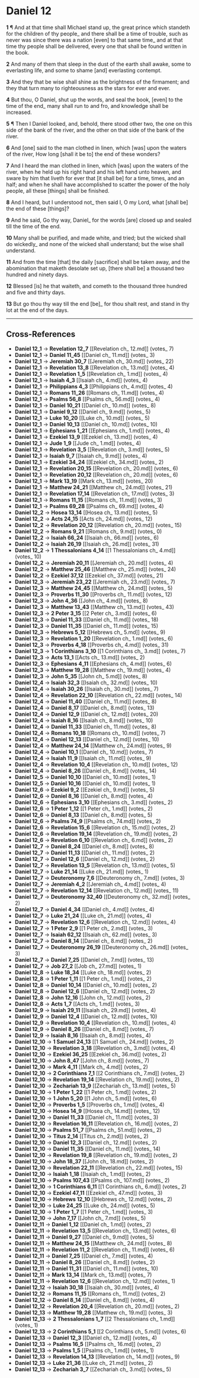 # Daniel 12

**1** ¶ And at that time shall Michael stand up, the great prince which standeth for the children of thy people_ and there shall be a time of trouble, such as never was since there was a nation [even] to that same time_ and at that time thy people shall be delivered, every one that shall be found written in the book.

**2** And many of them that sleep in the dust of the earth shall awake, some to everlasting life, and some to shame [and] everlasting contempt.

**3** And they that be wise shall shine as the brightness of the firmament; and they that turn many to righteousness as the stars for ever and ever.

**4** But thou, O Daniel, shut up the words, and seal the book, [even] to the time of the end_ many shall run to and fro, and knowledge shall be increased.

**5** ¶ Then I Daniel looked, and, behold, there stood other two, the one on this side of the bank of the river, and the other on that side of the bank of the river.

**6** And [one] said to the man clothed in linen, which [was] upon the waters of the river, How long [shall it be to] the end of these wonders?

**7** And I heard the man clothed in linen, which [was] upon the waters of the river, when he held up his right hand and his left hand unto heaven, and sware by him that liveth for ever that [it shall be] for a time, times, and an half; and when he shall have accomplished to scatter the power of the holy people, all these [things] shall be finished.

**8** And I heard, but I understood not_ then said I, O my Lord, what [shall be] the end of these [things]?

**9** And he said, Go thy way, Daniel_ for the words [are] closed up and sealed till the time of the end.

**10** Many shall be purified, and made white, and tried; but the wicked shall do wickedly_ and none of the wicked shall understand; but the wise shall understand.

**11** And from the time [that] the daily [sacrifice] shall be taken away, and the abomination that maketh desolate set up, [there shall be] a thousand two hundred and ninety days.

**12** Blessed [is] he that waiteth, and cometh to the thousand three hundred and five and thirty days.

**13** But go thou thy way till the end [be]_ for thou shalt rest, and stand in thy lot at the end of the days.

---

## Cross-References

- **Daniel 12_1** → **Revelation 12_7** [[Revelation ch_ 12.md]] (votes_ 7)
- **Daniel 12_1** → **Daniel 11_45** [[Daniel ch_ 11.md]] (votes_ 3)
- **Daniel 12_1** → **Jeremiah 30_7** [[Jeremiah ch_ 30.md]] (votes_ 22)
- **Daniel 12_1** → **Revelation 13_8** [[Revelation ch_ 13.md]] (votes_ 4)
- **Daniel 12_1** → **Revelation 1_5** [[Revelation ch_ 1.md]] (votes_ 4)
- **Daniel 12_1** → **Isaiah 4_3** [[Isaiah ch_ 4.md]] (votes_ 4)
- **Daniel 12_1** → **Philippians 4_3** [[Philippians ch_ 4.md]] (votes_ 4)
- **Daniel 12_1** → **Romans 11_26** [[Romans ch_ 11.md]] (votes_ 4)
- **Daniel 12_1** → **Psalms 56_8** [[Psalms ch_ 56.md]] (votes_ 4)
- **Daniel 12_1** → **Daniel 10_21** [[Daniel ch_ 10.md]] (votes_ 8)
- **Daniel 12_1** → **Daniel 9_12** [[Daniel ch_ 9.md]] (votes_ 5)
- **Daniel 12_1** → **Luke 10_20** [[Luke ch_ 10.md]] (votes_ 5)
- **Daniel 12_1** → **Daniel 10_13** [[Daniel ch_ 10.md]] (votes_ 10)
- **Daniel 12_1** → **Ephesians 1_21** [[Ephesians ch_ 1.md]] (votes_ 4)
- **Daniel 12_1** → **Ezekiel 13_9** [[Ezekiel ch_ 13.md]] (votes_ 4)
- **Daniel 12_1** → **Jude 1_9** [[Jude ch_ 1.md]] (votes_ 4)
- **Daniel 12_1** → **Revelation 3_5** [[Revelation ch_ 3.md]] (votes_ 5)
- **Daniel 12_1** → **Isaiah 9_7** [[Isaiah ch_ 9.md]] (votes_ 4)
- **Daniel 12_1** → **Ezekiel 34_24** [[Ezekiel ch_ 34.md]] (votes_ 2)
- **Daniel 12_1** → **Revelation 20_15** [[Revelation ch_ 20.md]] (votes_ 6)
- **Daniel 12_1** → **Revelation 20_12** [[Revelation ch_ 20.md]] (votes_ 6)
- **Daniel 12_1** → **Mark 13_19** [[Mark ch_ 13.md]] (votes_ 20)
- **Daniel 12_1** → **Matthew 24_21** [[Matthew ch_ 24.md]] (votes_ 21)
- **Daniel 12_1** → **Revelation 17_14** [[Revelation ch_ 17.md]] (votes_ 3)
- **Daniel 12_1** → **Romans 11_15** [[Romans ch_ 11.md]] (votes_ 3)
- **Daniel 12_1** → **Psalms 69_28** [[Psalms ch_ 69.md]] (votes_ 4)
- **Daniel 12_2** → **Hosea 13_14** [[Hosea ch_ 13.md]] (votes_ 5)
- **Daniel 12_2** → **Acts 24_15** [[Acts ch_ 24.md]] (votes_ 12)
- **Daniel 12_2** → **Revelation 20_12** [[Revelation ch_ 20.md]] (votes_ 15)
- **Daniel 12_2** → **Romans 9_21** [[Romans ch_ 9.md]] (votes_ 0)
- **Daniel 12_2** → **Isaiah 66_24** [[Isaiah ch_ 66.md]] (votes_ 6)
- **Daniel 12_2** → **Isaiah 26_19** [[Isaiah ch_ 26.md]] (votes_ 31)
- **Daniel 12_2** → **1 Thessalonians 4_14** [[1 Thessalonians ch_ 4.md]] (votes_ 10)
- **Daniel 12_2** → **Jeremiah 20_11** [[Jeremiah ch_ 20.md]] (votes_ 4)
- **Daniel 12_2** → **Matthew 25_46** [[Matthew ch_ 25.md]] (votes_ 24)
- **Daniel 12_2** → **Ezekiel 37_12** [[Ezekiel ch_ 37.md]] (votes_ 21)
- **Daniel 12_3** → **Jeremiah 23_22** [[Jeremiah ch_ 23.md]] (votes_ 7)
- **Daniel 12_3** → **Matthew 24_45** [[Matthew ch_ 24.md]] (votes_ 5)
- **Daniel 12_3** → **Proverbs 11_30** [[Proverbs ch_ 11.md]] (votes_ 12)
- **Daniel 12_3** → **John 4_36** [[John ch_ 4.md]] (votes_ 8)
- **Daniel 12_3** → **Matthew 13_43** [[Matthew ch_ 13.md]] (votes_ 43)
- **Daniel 12_3** → **2 Peter 3_15** [[2 Peter ch_ 3.md]] (votes_ 6)
- **Daniel 12_3** → **Daniel 11_33** [[Daniel ch_ 11.md]] (votes_ 18)
- **Daniel 12_3** → **Daniel 11_35** [[Daniel ch_ 11.md]] (votes_ 15)
- **Daniel 12_3** → **Hebrews 5_12** [[Hebrews ch_ 5.md]] (votes_ 9)
- **Daniel 12_3** → **Revelation 1_20** [[Revelation ch_ 1.md]] (votes_ 6)
- **Daniel 12_3** → **Proverbs 4_18** [[Proverbs ch_ 4.md]] (votes_ 31)
- **Daniel 12_3** → **1 Corinthians 3_10** [[1 Corinthians ch_ 3.md]] (votes_ 7)
- **Daniel 12_3** → **Acts 13_1** [[Acts ch_ 13.md]] (votes_ 2)
- **Daniel 12_3** → **Ephesians 4_11** [[Ephesians ch_ 4.md]] (votes_ 6)
- **Daniel 12_3** → **Matthew 19_28** [[Matthew ch_ 19.md]] (votes_ 4)
- **Daniel 12_3** → **John 5_35** [[John ch_ 5.md]] (votes_ 8)
- **Daniel 12_4** → **Isaiah 32_3** [[Isaiah ch_ 32.md]] (votes_ 10)
- **Daniel 12_4** → **Isaiah 30_26** [[Isaiah ch_ 30.md]] (votes_ 7)
- **Daniel 12_4** → **Revelation 22_10** [[Revelation ch_ 22.md]] (votes_ 14)
- **Daniel 12_4** → **Daniel 11_40** [[Daniel ch_ 11.md]] (votes_ 8)
- **Daniel 12_4** → **Daniel 8_17** [[Daniel ch_ 8.md]] (votes_ 13)
- **Daniel 12_4** → **Daniel 12_9** [[Daniel ch_ 12.md]] (votes_ 20)
- **Daniel 12_4** → **Isaiah 8_16** [[Isaiah ch_ 8.md]] (votes_ 10)
- **Daniel 12_4** → **Daniel 11_33** [[Daniel ch_ 11.md]] (votes_ 8)
- **Daniel 12_4** → **Romans 10_18** [[Romans ch_ 10.md]] (votes_ 7)
- **Daniel 12_4** → **Daniel 12_13** [[Daniel ch_ 12.md]] (votes_ 10)
- **Daniel 12_4** → **Matthew 24_14** [[Matthew ch_ 24.md]] (votes_ 9)
- **Daniel 12_4** → **Daniel 10_1** [[Daniel ch_ 10.md]] (votes_ 7)
- **Daniel 12_4** → **Isaiah 11_9** [[Isaiah ch_ 11.md]] (votes_ 9)
- **Daniel 12_4** → **Revelation 10_4** [[Revelation ch_ 10.md]] (votes_ 12)
- **Daniel 12_4** → **Daniel 8_26** [[Daniel ch_ 8.md]] (votes_ 14)
- **Daniel 12_5** → **Daniel 10_10** [[Daniel ch_ 10.md]] (votes_ 1)
- **Daniel 12_5** → **Daniel 10_16** [[Daniel ch_ 10.md]] (votes_ 1)
- **Daniel 12_6** → **Ezekiel 9_2** [[Ezekiel ch_ 9.md]] (votes_ 5)
- **Daniel 12_6** → **Daniel 8_16** [[Daniel ch_ 8.md]] (votes_ 4)
- **Daniel 12_6** → **Ephesians 3_10** [[Ephesians ch_ 3.md]] (votes_ 2)
- **Daniel 12_6** → **1 Peter 1_12** [[1 Peter ch_ 1.md]] (votes_ 2)
- **Daniel 12_6** → **Daniel 8_13** [[Daniel ch_ 8.md]] (votes_ 5)
- **Daniel 12_6** → **Psalms 74_9** [[Psalms ch_ 74.md]] (votes_ 2)
- **Daniel 12_6** → **Revelation 15_6** [[Revelation ch_ 15.md]] (votes_ 2)
- **Daniel 12_6** → **Revelation 19_14** [[Revelation ch_ 19.md]] (votes_ 2)
- **Daniel 12_6** → **Revelation 6_10** [[Revelation ch_ 6.md]] (votes_ 2)
- **Daniel 12_7** → **Daniel 8_24** [[Daniel ch_ 8.md]] (votes_ 8)
- **Daniel 12_7** → **Daniel 11_13** [[Daniel ch_ 11.md]] (votes_ 2)
- **Daniel 12_7** → **Daniel 12_6** [[Daniel ch_ 12.md]] (votes_ 2)
- **Daniel 12_7** → **Revelation 13_5** [[Revelation ch_ 13.md]] (votes_ 5)
- **Daniel 12_7** → **Luke 21_14** [[Luke ch_ 21.md]] (votes_ 1)
- **Daniel 12_7** → **Deuteronomy 7_6** [[Deuteronomy ch_ 7.md]] (votes_ 3)
- **Daniel 12_7** → **Jeremiah 4_2** [[Jeremiah ch_ 4.md]] (votes_ 4)
- **Daniel 12_7** → **Revelation 12_14** [[Revelation ch_ 12.md]] (votes_ 11)
- **Daniel 12_7** → **Deuteronomy 32_40** [[Deuteronomy ch_ 32.md]] (votes_ 2)
- **Daniel 12_7** → **Daniel 4_34** [[Daniel ch_ 4.md]] (votes_ 4)
- **Daniel 12_7** → **Luke 21_24** [[Luke ch_ 21.md]] (votes_ 4)
- **Daniel 12_7** → **Revelation 12_6** [[Revelation ch_ 12.md]] (votes_ 4)
- **Daniel 12_7** → **1 Peter 2_9** [[1 Peter ch_ 2.md]] (votes_ 3)
- **Daniel 12_7** → **Isaiah 62_12** [[Isaiah ch_ 62.md]] (votes_ 3)
- **Daniel 12_7** → **Daniel 8_14** [[Daniel ch_ 8.md]] (votes_ 2)
- **Daniel 12_7** → **Deuteronomy 26_19** [[Deuteronomy ch_ 26.md]] (votes_ 3)
- **Daniel 12_7** → **Daniel 7_25** [[Daniel ch_ 7.md]] (votes_ 13)
- **Daniel 12_7** → **Job 27_2** [[Job ch_ 27.md]] (votes_ 1)
- **Daniel 12_8** → **Luke 18_34** [[Luke ch_ 18.md]] (votes_ 2)
- **Daniel 12_8** → **1 Peter 1_11** [[1 Peter ch_ 1.md]] (votes_ 2)
- **Daniel 12_8** → **Daniel 10_14** [[Daniel ch_ 10.md]] (votes_ 2)
- **Daniel 12_8** → **Daniel 12_6** [[Daniel ch_ 12.md]] (votes_ 2)
- **Daniel 12_8** → **John 12_16** [[John ch_ 12.md]] (votes_ 2)
- **Daniel 12_8** → **Acts 1_7** [[Acts ch_ 1.md]] (votes_ 3)
- **Daniel 12_9** → **Isaiah 29_11** [[Isaiah ch_ 29.md]] (votes_ 4)
- **Daniel 12_9** → **Daniel 12_4** [[Daniel ch_ 12.md]] (votes_ 10)
- **Daniel 12_9** → **Revelation 10_4** [[Revelation ch_ 10.md]] (votes_ 4)
- **Daniel 12_9** → **Daniel 8_26** [[Daniel ch_ 8.md]] (votes_ 7)
- **Daniel 12_9** → **Isaiah 8_16** [[Isaiah ch_ 8.md]] (votes_ 4)
- **Daniel 12_10** → **1 Samuel 24_13** [[1 Samuel ch_ 24.md]] (votes_ 2)
- **Daniel 12_10** → **Revelation 3_18** [[Revelation ch_ 3.md]] (votes_ 4)
- **Daniel 12_10** → **Ezekiel 36_25** [[Ezekiel ch_ 36.md]] (votes_ 2)
- **Daniel 12_10** → **John 8_47** [[John ch_ 8.md]] (votes_ 7)
- **Daniel 12_10** → **Mark 4_11** [[Mark ch_ 4.md]] (votes_ 2)
- **Daniel 12_10** → **2 Corinthians 7_1** [[2 Corinthians ch_ 7.md]] (votes_ 2)
- **Daniel 12_10** → **Revelation 19_14** [[Revelation ch_ 19.md]] (votes_ 2)
- **Daniel 12_10** → **Zechariah 13_9** [[Zechariah ch_ 13.md]] (votes_ 5)
- **Daniel 12_10** → **1 Peter 1_22** [[1 Peter ch_ 1.md]] (votes_ 2)
- **Daniel 12_10** → **1 John 5_20** [[1 John ch_ 5.md]] (votes_ 6)
- **Daniel 12_10** → **Proverbs 1_5** [[Proverbs ch_ 1.md]] (votes_ 4)
- **Daniel 12_10** → **Hosea 14_9** [[Hosea ch_ 14.md]] (votes_ 12)
- **Daniel 12_10** → **Daniel 11_33** [[Daniel ch_ 11.md]] (votes_ 3)
- **Daniel 12_10** → **Revelation 16_11** [[Revelation ch_ 16.md]] (votes_ 2)
- **Daniel 12_10** → **Psalms 51_7** [[Psalms ch_ 51.md]] (votes_ 2)
- **Daniel 12_10** → **Titus 2_14** [[Titus ch_ 2.md]] (votes_ 2)
- **Daniel 12_10** → **Daniel 12_3** [[Daniel ch_ 12.md]] (votes_ 2)
- **Daniel 12_10** → **Daniel 11_35** [[Daniel ch_ 11.md]] (votes_ 14)
- **Daniel 12_10** → **Revelation 19_8** [[Revelation ch_ 19.md]] (votes_ 2)
- **Daniel 12_10** → **John 18_37** [[John ch_ 18.md]] (votes_ 2)
- **Daniel 12_10** → **Revelation 22_11** [[Revelation ch_ 22.md]] (votes_ 15)
- **Daniel 12_10** → **Isaiah 1_18** [[Isaiah ch_ 1.md]] (votes_ 2)
- **Daniel 12_10** → **Psalms 107_43** [[Psalms ch_ 107.md]] (votes_ 2)
- **Daniel 12_10** → **1 Corinthians 6_11** [[1 Corinthians ch_ 6.md]] (votes_ 2)
- **Daniel 12_10** → **Ezekiel 47_11** [[Ezekiel ch_ 47.md]] (votes_ 3)
- **Daniel 12_10** → **Hebrews 12_10** [[Hebrews ch_ 12.md]] (votes_ 2)
- **Daniel 12_10** → **Luke 24_25** [[Luke ch_ 24.md]] (votes_ 5)
- **Daniel 12_10** → **1 Peter 1_7** [[1 Peter ch_ 1.md]] (votes_ 3)
- **Daniel 12_10** → **John 7_17** [[John ch_ 7.md]] (votes_ 5)
- **Daniel 12_11** → **Daniel 1_12** [[Daniel ch_ 1.md]] (votes_ 2)
- **Daniel 12_11** → **Revelation 13_5** [[Revelation ch_ 13.md]] (votes_ 6)
- **Daniel 12_11** → **Daniel 9_27** [[Daniel ch_ 9.md]] (votes_ 5)
- **Daniel 12_11** → **Matthew 24_15** [[Matthew ch_ 24.md]] (votes_ 8)
- **Daniel 12_11** → **Revelation 11_2** [[Revelation ch_ 11.md]] (votes_ 6)
- **Daniel 12_11** → **Daniel 7_25** [[Daniel ch_ 7.md]] (votes_ 4)
- **Daniel 12_11** → **Daniel 8_26** [[Daniel ch_ 8.md]] (votes_ 2)
- **Daniel 12_11** → **Daniel 11_31** [[Daniel ch_ 11.md]] (votes_ 10)
- **Daniel 12_11** → **Mark 13_14** [[Mark ch_ 13.md]] (votes_ 7)
- **Daniel 12_11** → **Revelation 12_6** [[Revelation ch_ 12.md]] (votes_ 1)
- **Daniel 12_12** → **Isaiah 30_18** [[Isaiah ch_ 30.md]] (votes_ 4)
- **Daniel 12_12** → **Romans 11_15** [[Romans ch_ 11.md]] (votes_ 2)
- **Daniel 12_12** → **Daniel 8_14** [[Daniel ch_ 8.md]] (votes_ 4)
- **Daniel 12_12** → **Revelation 20_4** [[Revelation ch_ 20.md]] (votes_ 2)
- **Daniel 12_13** → **Matthew 19_28** [[Matthew ch_ 19.md]] (votes_ 3)
- **Daniel 12_13** → **2 Thessalonians 1_7** [[2 Thessalonians ch_ 1.md]] (votes_ 1)
- **Daniel 12_13** → **2 Corinthians 5_1** [[2 Corinthians ch_ 5.md]] (votes_ 6)
- **Daniel 12_13** → **Daniel 12_3** [[Daniel ch_ 12.md]] (votes_ 4)
- **Daniel 12_13** → **Psalms 16_5** [[Psalms ch_ 16.md]] (votes_ 2)
- **Daniel 12_13** → **Psalms 1_5** [[Psalms ch_ 1.md]] (votes_ 1)
- **Daniel 12_13** → **Revelation 14_13** [[Revelation ch_ 14.md]] (votes_ 9)
- **Daniel 12_13** → **Luke 21_36** [[Luke ch_ 21.md]] (votes_ 2)
- **Daniel 12_13** → **Zechariah 3_7** [[Zechariah ch_ 3.md]] (votes_ 5)
